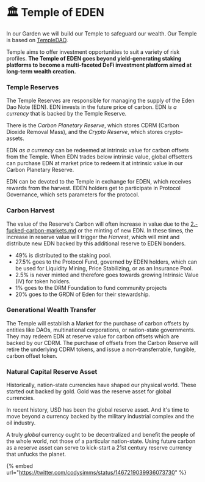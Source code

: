 # 🏛 Temple of EDEN

In our Garden we will build our Temple to safeguard our wealth. Our Temple is based on [TempleDAO](https://docs.templedao.link).

Temple aims to offer investment opportunities to suit a variety of risk profiles. **The Temple of EDEN goes beyond yield-generating staking platforms to become a multi-faceted DeFi investment platform aimed at long-term wealth creation.**



### Temple Reserves

The Temple Reserves are responsible for managing the supply of the Eden Dao Note (EDN). EDN invests in the future price of carbon. EDN _is a currency_ that is backed by the Temple Reserve.&#x20;

There is the _Carbon Planetary Reserve_, which stores CDRM (Carbon Dioxide Removal Mass), and the _Crypto Reserve_, which stores crypto-assets.

EDN _as a currency_ can be redeemed at intrinsic value for carbon offsets from the Temple. When EDN trades below intrinsic value, global offsetters can purchase EDN at market price to redeem it at intrinsic value in our Carbon Planetary Reserve.&#x20;

EDN can be devoted to the Temple in exchange for EDEN, which receives rewards from the harvest. EDEN holders get to participate in Protocol Governance, which sets parameters for the protocol.&#x20;



### Carbon Harvest

The value of the Reserve's Carbon will often increase in value due to the [2.-fucked-carbon-markets.md](../welcome-to-the-dao/2.-fucked-carbon-markets.md "mention") or the minting of new EDN. In these times, the increase in reserve value will trigger the _Harvest_, which will mint and distribute new EDN backed by this additional reserve to EDEN bonders.&#x20;

* 49% is distributed to the staking pool.
* 27.5% goes to the Protocol Fund, governed by EDEN holders, which can be used for Liquidity Mining, Price Stabilizing, or as an Insurance Pool.
* 2.5% is never minted and therefore goes towards growing Intrinsic Value (IV) for token holders.
* 1% goes to the DRM Foundation to fund community projects
* 20% goes to the GRDN of Eden for their stewardship.



### Generational Wealth Transfer

The Temple will establish a Market for the purchase of carbon offsets by entities like DAOs, multinational corporations, or nation-state governments. They may redeem EDN at reserve value for carbon offsets which are backed by our CDRM. The purchase of offsets from the Carbon Reserve will retire the underlying CDRM tokens, and issue a non-transferrable, fungible, carbon offset token.



### Natural Capital Reserve Asset

Historically, nation-state currencies have shaped our physical world. These started out backed by gold. Gold was the reserve asset for global currencies.

In recent history, USD has been the global reserve asset. And it's time to move beyond a currency backed by the military industrial complex and the oil industry.

A truly _global_ currency ought to be decentralized and benefit the people of the whole world, not those of a particular nation-state. Using future carbon as a reserve asset can serve to kick-start a 21st century reserve currency that unfucks the planet.

{% embed url="https://twitter.com/codysimms/status/1467219039936073730" %}
